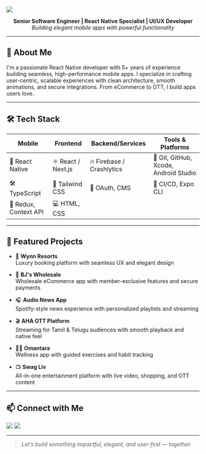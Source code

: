 <!-- Profile Banner -->
<img src="https://capsule-render.vercel.app/api?type=waving&color=0abde3&height=200&section=header&text=Hi,%20I'm%20Yashvi%20👋&fontSize=40&fontColor=ffffff&animation=fadeIn" />

<p align="center">
  <b>Senior Software Engineer | React Native Specialist | UI/UX Developer</b><br/>
  <i>Building elegant mobile apps with powerful functionality</i>
</p>

---

## 🚀 About Me

I'm a passionate React Native developer with 5+ years of experience building seamless, high-performance mobile apps. I specialize in crafting user-centric, scalable experiences with clean architecture, smooth animations, and secure integrations. From eCommerce to OTT, I build apps users love.

---

## 🛠️ Tech Stack

| Mobile        | Frontend        | Backend/Services       | Tools & Platforms       |
|---------------|-----------------|------------------------|-------------------------|
| 📱 React Native | ⚛️ React / Next.js | 🔥 Firebase / Crashlytics | 🧪 Git, GitHub, Xcode, Android Studio |
| 🛠 TypeScript   | 🎨 Tailwind CSS   | 🔐 OAuth, CMS           | 🚀 CI/CD, Expo CLI        |
| 🔁 Redux, Context API | 💻 HTML, CSS   |                        |                         |

---

## 🌟 Featured Projects

- 🎯 **Wynn Resorts**  
  Luxury booking platform with seamless UX and elegant design

- 🛒 **BJ's Wholesale**  
  Wholesale eCommerce app with member-exclusive features and secure payments

- 🎧 **Audio News App**  
  Spotify-style news experience with personalized playlists and streaming

- 🎬 **AHA OTT Platform**  
  Streaming for Tamil & Telugu audiences with smooth playback and native feel

- 🧘‍♀️ **Omantara**  
  Wellness app with guided exercises and habit tracking

- 📺 **Swag Liv**  
  All-in-one entertainment platform with live video, shopping, and OTT content

---

## 📫 Connect with Me

<p align="left">
  <a href="mailto:yashvitomar10@gmail.com"><img src="https://img.shields.io/badge/Email-%23D14836.svg?&style=for-the-badge&logo=gmail&logoColor=white" /></a>
  <a href="https://www.linkedin.com/in/yashvi-tomar10"><img src="https://img.shields.io/badge/LinkedIn-%230077B5.svg?&style=for-the-badge&logo=linkedin&logoColor=white" /></a>
</p>

---

> *Let’s build something impactful, elegant, and user-first — together.*
